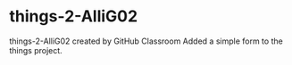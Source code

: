 # things-2-AlliG02
things-2-AlliG02 created by GitHub Classroom
Added a simple form to the things project. 
